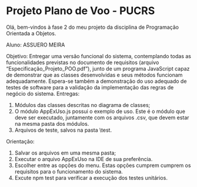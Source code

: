 # Projeto Plano de Voo - PUCRS

Olá, bem-vindos à fase 2 do meu projeto da disciplina de
Programação Orientada a Objetos.

Aluno: ASSUERO MEIRA

Objetivo:
Entregar uma versão funcional do sistema, contemplando todas as funcionalidades previstas no documento de requisitos (arquivo “Especificação_Projeto_POO.pdf”), junto de um programa JavaScript capaz de demonstrar que as classes desenvolvidas e seus métodos funcionam adequadamente. Espera-se também a demonstração do uso adequado de testes de software para a validação da implementação das regras de negócio do sistema.
Entregas:

1. Módulos das classes descritas no diagrama de classes;
2. O módulo AppExUso.js possui o exemplo de uso. Este é o 
módulo que deve ser executado, juntamente com os arquivos
.csv, que devem estar na mesma pasta dos módulos.
3. Arquivos de teste, salvos na pasta \test.

Orientação:
1. Salvar os arquivos em uma mesma pasta;
2. Executar o arquivo AppExUso na IDE de sua preferência.
3. Escolher entre as opções do menu. Estas opções cumprem 
cumprem os requisitos para o funcionamento do sistema.
4. Excute npm test para verificar a execução dos testes unitários.
